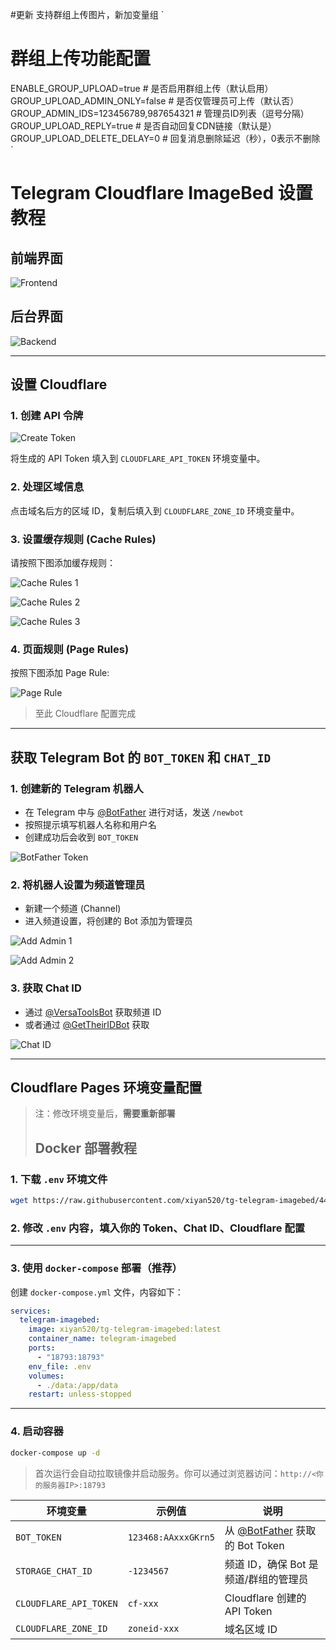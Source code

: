 #更新
支持群组上传图片，新加变量组
`
# 群组上传功能配置
ENABLE_GROUP_UPLOAD=true              # 是否启用群组上传（默认启用）
GROUP_UPLOAD_ADMIN_ONLY=false         # 是否仅管理员可上传（默认否）
GROUP_ADMIN_IDS=123456789,987654321   # 管理员ID列表（逗号分隔）
GROUP_UPLOAD_REPLY=true               # 是否自动回复CDN链接（默认是）
GROUP_UPLOAD_DELETE_DELAY=0           # 回复消息删除延迟（秒），0表示不删除
`
# Telegram Cloudflare ImageBed 设置教程

## 前端界面

![Frontend](https://img.jivon.de/image/QWdBQ0FnVUFBeGtE49e5a6c9)

## 后台界面

![Backend](https://img.jivon.de/image/QWdBQ0FnVUFBeGtE806e79f6)

---

## 设置 Cloudflare

### 1. 创建 API 令牌

![Create Token](https://img.jivon.de/image/QWdBQ0FnVUFBeGtEcb3b08ba)

将生成的 API Token 填入到 `CLOUDFLARE_API_TOKEN` 环境变量中。

### 2. 处理区域信息

点击域名后方的区域 ID，复制后填入到 `CLOUDFLARE_ZONE_ID` 环境变量中。

### 3. 设置缓存规则 (Cache Rules)

请按照下图添加缓存规则：

![Cache Rules 1](https://img.jivon.de/image/QWdBQ0FnVUFBeGtEabb0804d)

![Cache Rules 2](https://img.jivon.de/image/QWdBQ0FnVUFBeGtEedf6e136)

![Cache Rules 3](https://img.jivon.de/image/QWdBQ0FnVUFBeGtE66c411c0)

### 4. 页面规则 (Page Rules)

按照下图添加 Page Rule:

![Page Rule](https://img.jivon.de/image/QWdBQ0FnVUFBeGtEdb6d09a5)

> 至此 Cloudflare 配置完成

---

## 获取 Telegram Bot 的 `BOT_TOKEN` 和 `CHAT_ID`

### 1. 创建新的 Telegram 机器人

* 在 Telegram 中与 [@BotFather](https://t.me/BotFather) 进行对话，发送 `/newbot`
* 按照提示填写机器人名称和用户名
* 创建成功后会收到 `BOT_TOKEN`

![BotFather Token](https://github.com/user-attachments/assets/04f01289-205c-43e0-ba03-d9ab3465e349)

### 2. 将机器人设置为频道管理员

* 新建一个频道 (Channel)
* 进入频道设置，将创建的 Bot 添加为管理员

![Add Admin 1](https://github.com/user-attachments/assets/cedea4c7-8b31-42e0-98a1-8a72ff69528f)

![Add Admin 2](https://github.com/user-attachments/assets/16393802-17eb-4ae4-a758-f0fdb7aaebc4)

### 3. 获取 Chat ID

* 通过 [@VersaToolsBot](https://t.me/VersaToolsBot) 获取频道 ID
* 或者通过 [@GetTheirIDBot](https://t.me/GetTheirIDBot) 获取

![Chat ID](https://github.com/user-attachments/assets/59fe8b20-c969-4d13-8e46-e58c0e8b9e79)

---

## Cloudflare Pages 环境变量配置

> 注：修改环境变量后，**需要重新部署**
>
> ## Docker 部署教程

### 1. 下载 `.env` 环境文件

```bash
wget https://raw.githubusercontent.com/xiyan520/tg-telegram-imagebed/44b8296c5c5b02a4875437c1dafa0a589f2981a2/.env
```

### 2. 修改 `.env` 内容，填入你的 Token、Chat ID、Cloudflare 配置

---

### 3. 使用 `docker-compose` 部署（推荐）

创建 `docker-compose.yml` 文件，内容如下：

```yaml
services:
  telegram-imagebed:
    image: xiyan520/tg-telegram-imagebed:latest
    container_name: telegram-imagebed
    ports:
      - "18793:18793"
    env_file: .env
    volumes:
      - ./data:/app/data
    restart: unless-stopped
```

---

### 4. 启动容器

```bash
docker-compose up -d
```

> 首次运行会自动拉取镜像并启动服务。你可以通过浏览器访问：`http://<你的服务器IP>:18793`


| 环境变量                   | 示例值                 | 说明                                                   |
| ---------------------- | ------------------- | ---------------------------------------------------- |
| `BOT_TOKEN`            | `123468:AAxxxGKrn5` | 从 [@BotFather](https://t.me/BotFather) 获取的 Bot Token |
| `STORAGE_CHAT_ID`      | `-1234567`          | 频道 ID，确保 Bot 是频道/群组的管理员                              |
| `CLOUDFLARE_API_TOKEN` | `cf-xxx`            | Cloudflare 创建的 API Token                             |
| `CLOUDFLARE_ZONE_ID`   | `zoneid-xxx`        | 域名区域 ID                                              |

